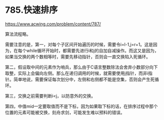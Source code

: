 785.快速排序
==============
https://www.acwing.com/problem/content/787/

算法流程略。
  
需要注意的是，第一，对每个子区间开始遍历的时候，需要令i=l-1,j=r+1。这是因为，在每个while循环开始时，都需要先进行i和j的自加自减操作。而这又是因为，如果当交换的两个数相等时，需要先移动指针，否则会一直交换陷入死循环。
  
第二，假设取中间的元素作为哨兵，那么由于C语言整数除法会舍弃小数部分向下取整，实际上会偏向左侧。那么在递归调用的时候，就需要使用j指针，而非i指针。简单地说，需要保证每次划分中，左侧和右侧都不能是空集，否则会产生死循环。

第三，交换之前需要判断i<j，以防意外的交换。

第四，中值mid一定要取值而不是下标，因为如果取下标的话，在排序过程中那个位置的元素可能被交换，刻舟求剑，可能发生难以预料的错误。
